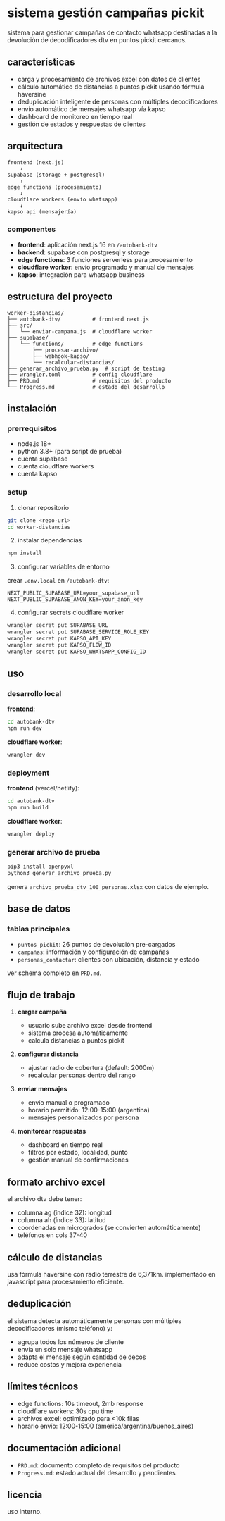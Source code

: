 # sistema gestión campañas pickit

sistema para gestionar campañas de contacto whatsapp destinadas a la devolución de decodificadores dtv en puntos pickit cercanos.

## características

- carga y procesamiento de archivos excel con datos de clientes
- cálculo automático de distancias a puntos pickit usando fórmula haversine
- deduplicación inteligente de personas con múltiples decodificadores
- envío automático de mensajes whatsapp vía kapso
- dashboard de monitoreo en tiempo real
- gestión de estados y respuestas de clientes

## arquitectura

```
frontend (next.js)
    ↓
supabase (storage + postgresql)
    ↓
edge functions (procesamiento)
    ↓
cloudflare workers (envío whatsapp)
    ↓
kapso api (mensajería)
```

### componentes

- **frontend**: aplicación next.js 16 en `/autobank-dtv`
- **backend**: supabase con postgresql y storage
- **edge functions**: 3 funciones serverless para procesamiento
- **cloudflare worker**: envío programado y manual de mensajes
- **kapso**: integración para whatsapp business

## estructura del proyecto

```
worker-distancias/
├── autobank-dtv/          # frontend next.js
├── src/
│   └── enviar-campana.js  # cloudflare worker
├── supabase/
│   └── functions/         # edge functions
│       ├── procesar-archivo/
│       ├── webhook-kapso/
│       └── recalcular-distancias/
├── generar_archivo_prueba.py  # script de testing
├── wrangler.toml          # config cloudflare
├── PRD.md                 # requisitos del producto
└── Progress.md            # estado del desarrollo
```

## instalación

### prerrequisitos

- node.js 18+
- python 3.8+ (para script de prueba)
- cuenta supabase
- cuenta cloudflare workers
- cuenta kapso

### setup

1. clonar repositorio
```bash
git clone <repo-url>
cd worker-distancias
```

2. instalar dependencias
```bash
npm install
```

3. configurar variables de entorno

crear `.env.local` en `/autobank-dtv`:
```env
NEXT_PUBLIC_SUPABASE_URL=your_supabase_url
NEXT_PUBLIC_SUPABASE_ANON_KEY=your_anon_key
```

4. configurar secrets cloudflare worker
```bash
wrangler secret put SUPABASE_URL
wrangler secret put SUPABASE_SERVICE_ROLE_KEY
wrangler secret put KAPSO_API_KEY
wrangler secret put KAPSO_FLOW_ID
wrangler secret put KAPSO_WHATSAPP_CONFIG_ID
```

## uso

### desarrollo local

**frontend**:
```bash
cd autobank-dtv
npm run dev
```

**cloudflare worker**:
```bash
wrangler dev
```

### deployment

**frontend** (vercel/netlify):
```bash
cd autobank-dtv
npm run build
```

**cloudflare worker**:
```bash
wrangler deploy
```

### generar archivo de prueba

```bash
pip3 install openpyxl
python3 generar_archivo_prueba.py
```

genera `archivo_prueba_dtv_100_personas.xlsx` con datos de ejemplo.

## base de datos

### tablas principales

- `puntos_pickit`: 26 puntos de devolución pre-cargados
- `campañas`: información y configuración de campañas
- `personas_contactar`: clientes con ubicación, distancia y estado

ver schema completo en `PRD.md`.

## flujo de trabajo

1. **cargar campaña**
   - usuario sube archivo excel desde frontend
   - sistema procesa automáticamente
   - calcula distancias a puntos pickit

2. **configurar distancia**
   - ajustar radio de cobertura (default: 2000m)
   - recalcular personas dentro del rango

3. **enviar mensajes**
   - envío manual o programado
   - horario permitido: 12:00-15:00 (argentina)
   - mensajes personalizados por persona

4. **monitorear respuestas**
   - dashboard en tiempo real
   - filtros por estado, localidad, punto
   - gestión manual de confirmaciones

## formato archivo excel

el archivo dtv debe tener:
- columna ag (índice 32): longitud
- columna ah (índice 33): latitud
- coordenadas en microgrados (se convierten automáticamente)
- teléfonos en cols 37-40

## cálculo de distancias

usa fórmula haversine con radio terrestre de 6,371km. implementado en javascript para procesamiento eficiente.

## deduplicación

el sistema detecta automáticamente personas con múltiples decodificadores (mismo teléfono) y:
- agrupa todos los números de cliente
- envía un solo mensaje whatsapp
- adapta el mensaje según cantidad de decos
- reduce costos y mejora experiencia

## límites técnicos

- edge functions: 10s timeout, 2mb response
- cloudflare workers: 30s cpu time
- archivos excel: optimizado para <10k filas
- horario envío: 12:00-15:00 (america/argentina/buenos_aires)

## documentación adicional

- `PRD.md`: documento completo de requisitos del producto
- `Progress.md`: estado actual del desarrollo y pendientes

## licencia

uso interno.
